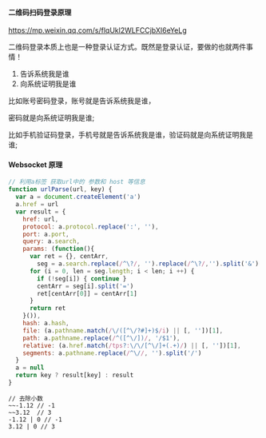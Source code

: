 #### 二维码扫码登录原理

https://mp.weixin.qq.com/s/flqUkl2WLFCCjbXI6eYeLg

二维码登录本质上也是一种登录认证方式。既然是登录认证，要做的也就两件事情！

1. 告诉系统我是谁
2. 向系统证明我是谁

比如账号密码登录，账号就是告诉系统我是谁，

密码就是向系统证明我是谁;

 比如手机验证码登录，手机号就是告诉系统我是谁，验证码就是向系统证明我是谁;



#### Websocket 原理





```javascript
// 利用a标签 获取url中的 参数和 host 等信息
function urlParse(url, key) {
  var a = document.createElement('a')
  a.href = url
  var result = {
    href: url,
    protocol: a.protocol.replace(':', ''),
    port: a.port,
    query: a.search,
    params: (function(){
      var ret = {}, centArr,
        seg = a.search.replace(/^\?/, '').replace(/^\?/,'').split('&')
      for (i = 0, len = seg.length; i < len; i ++) {
        if (!seg[i]) { continue }
        centArr = seg[i].split('=')
        ret[centArr[0]] = centArr[1]
      }
      return ret
    }()),
    hash: a.hash,
    file: (a.pathname.match(/\/([^\/?#]+)$/i) || [, ''])[1],
    path: a.pathname.replace(/^([^\/])/, '/$1'),
    relative: (a.href.match(/tps?:\/\/[^\/]+(.+)/) || [, ''])[1],
    segments: a.pathname.replace(/^\//, '').split('/')
  }
  a = null
  return key ? result[key] : result
}
```



```
// 去除小数
~~-1.12 // -1
~~3.12  // 3
-1.12 | 0 // -1
3.12 | 0 // 3
```


